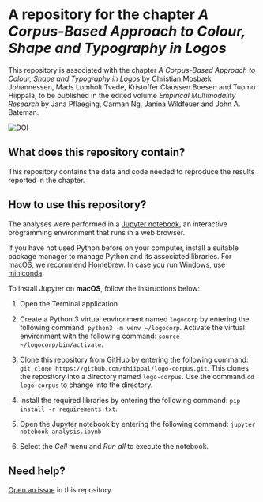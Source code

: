 # A repository for the chapter *A Corpus-Based Approach to Colour, Shape and Typography in Logos*

This repository is associated with the chapter *A Corpus-Based Approach to Colour, Shape and Typography in Logos* by Christian Mosbæk Johannessen, Mads Lomholt Tvede, Kristoffer Claussen Boesen and Tuomo Hiippala, to be published in the edited volume *Empirical Multimodality Research* by Jana Pflaeging, Carman Ng, Janina Wildfeuer and John A. Bateman.

[![DOI](https://zenodo.org/badge/212310716.svg)](https://zenodo.org/badge/latestdoi/212310716)

## What does this repository contain?

This repository contains the data and code needed to reproduce the results reported in the chapter.

## How to use this repository?

The analyses were performed in a [Jupyter notebook](https://jupyter.org/), an interactive programming environment that runs in a web browser.

If you have not used Python before on your computer, install a suitable package manager to manage Python and its associated libraries. For macOS, we recommend [Homebrew](https://docs.brew.sh/Installation). In case you run Windows, use [miniconda](https://docs.conda.io/projects/conda/en/latest/user-guide/install/). 

To install Jupyter on **macOS**, follow the instructions below:

  1. Open the Terminal application 
  
  2. Create a Python 3 virtual environment named `logocorp` by entering the following command: `python3 -m venv ~/logocorp`. Activate the virtual environment with the following command: `source ~/logocorp/bin/activate`.
  
  3. Clone this repository from GitHub by entering the following command: `git clone https://github.com/thiippal/logo-corpus.git`. This clones the repository into a directory named `logo-corpus`. Use the command `cd logo-corpus` to change into the directory.
  
  4. Install the required libraries by entering the following command: `pip install -r requirements.txt`.
  
  5. Open the Jupyter notebook by entering the following command: `jupyter notebook analysis.ipynb`
  
  6. Select the *Cell* menu and *Run all* to execute the notebook.
  
## Need help?

[Open an issue](https://github.com/thiippal/logo-corpus/issues/new/choose) in this repository.
